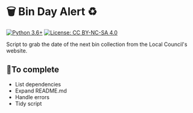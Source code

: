 # 🗑 Bin Day Alert ♻️

[![Python 3.6+](https://img.shields.io/badge/python-3.6-blue.svg)](https://www.python.org/downloads/release/python-360/)  [![License: CC BY-NC-SA 4.0](https://img.shields.io/badge/License-CC%20BY--NC--SA%204.0-lightgrey.svg)](https://creativecommons.org/licenses/by-nc-sa/4.0/)

Script to grab the date of the next bin collection from the Local Council's website.


## 🔨To complete
- List dependencies
- Expand README.md
- Handle errors
- Tidy script
